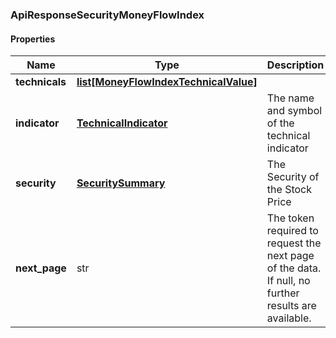 

[//]: # (CLASS:ApiResponseSecurityMoneyFlowIndex)

[//]: # (KIND:object)

### ApiResponseSecurityMoneyFlowIndex

#### Properties

[//]: # (START_DEFINITION)

Name | Type | Description
------------ | ------------- | -------------
**technicals** | [**list[MoneyFlowIndexTechnicalValue]**](MoneyFlowIndexTechnicalValue.md) |  &nbsp;
**indicator** | [**TechnicalIndicator**](TechnicalIndicator.md) | The name and symbol of the technical indicator &nbsp;
**security** | [**SecuritySummary**](SecuritySummary.md) | The Security of the Stock Price &nbsp;
**next_page** | str | The token required to request the next page of the data. If null, no further results are available. &nbsp;

[//]: # (END_DEFINITION)


[//]: # (CONTAINED_CLASS:MoneyFlowIndexTechnicalValue)


[//]: # (CONTAINED_CLASS:TechnicalIndicator)


[//]: # (CONTAINED_CLASS:SecuritySummary)




